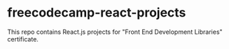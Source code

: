 # freecodecamp-react-projects
This repo contains React.js projects for "Front End Development Libraries" certificate.
